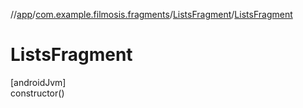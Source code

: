 //[app](../../../index.md)/[com.example.filmosis.fragments](../index.md)/[ListsFragment](index.md)/[ListsFragment](-lists-fragment.md)

# ListsFragment

[androidJvm]\
constructor()
